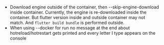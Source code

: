 - Download engine outside of the container, then --skip-engine-download inside container.
	Currently, the engine is re-downloaded inside the container. But flutter version inside and outside container may not match. And `flutter build bundle` is performed outside.
- When using --docker for run no message at the end about hotreload/hotrestart gets printed and every letter I type appears on the console
